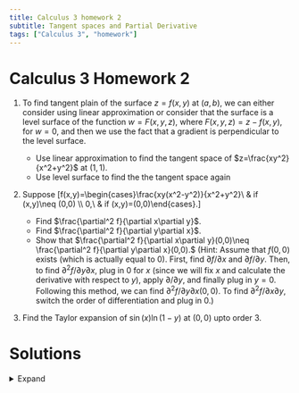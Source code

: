 ```yaml
---
title: Calculus 3 homework 2
subtitle: Tangent spaces and Partial Derivative
tags: ["Calculus 3", "homework"]
---
```


# Calculus 3 Homework 2

1. To find tangent plain of the surface $z=f(x,y)$ at $(a,b)$, we can either consider using linear approximation or consider that the surface is a level surface of the function $w=F(x,y,z)$, where $F(x,y,z)=z-f(x,y)$, for $w=0$, and then we use the fact that a gradient is perpendicular to the level surface.
	* Use linear approximation to find the tangent space of $z=\frac{xy^2}{x^2+y^2}$ at $(1,1)$.
	* Use level surface to find the the tangent space again

2. Suppose
	\[f(x,y)=\begin{cases}\frac{xy(x^2-y^2)}{x^2+y^2}\ & if (x,y)\neq (0,0) \\\ 0,\ & if (x,y)=(0,0)\end{cases}.\]
	* Find $\frac{\partial^2 f}{\partial x\partial y}$.
	* Find $\frac{\partial^2 f}{\partial y\partial x}$.
	* Show that $\frac{\partial^2 f}{\partial x\partial y}(0,0)\neq \frac{\partial^2 f}{\partial y\partial x}(0,0).$
	(Hint: Assume that $f(0,0)$ exists (which is actually equal to $0$). First, find $\partial f/\partial x$ and $\partial f/\partial y$. Then, to find $\partial^2 f/\partial y\partial x$, plug in $0$ for $x$ (since we will fix $x$ and calculate the derivative with respect to $y$), apply $\partial/\partial y$, and finally plug in $y=0$. Following this method, we can find $\partial^2 f/\partial y\partial x(0,0)$. To find $\partial^2 f/\partial x\partial y$, switch the order of differentiation and plug in $0$.)

3. Find the Taylor expansion of $\sin(x)\ln(1-y)$ at $(0,0)$ upto order 3.

# Solutions

<details>
<summary> Expand </summary>

1. We Let $f(x,y)=\frac{xy}{x^2+y^2}$, and we calculate
\[f_x=\frac{\partial f}{\partial x} = \frac{y^2(x^2+y^2)-2x^2y^2}{(x^2+y^2)^2} \text{ and }f_y=\frac{\partial f}{\partial y} = \frac{2xy(x^2+y^2)-2xy^3}{(x^2+y^2)^2}\]
	* By formula, it is $z-f(1,1) = f_x(1,1)(x-1)+f_y(1,1)(y-1)$ which is
	\[z- \frac{1}{2} = \frac{1}{2}(y-1)\]
	* The tangent plain is also a tangent plain of the level surface $z-f(x,y)=0$. We compute the gradient of $F(x,y,z)=z-f(x,y)$ at $(1,1,f(1,1))$. They are
	\[\frac{\partial F}{\partial x} = f_x\text{, }\frac{\partial F}{\partial y} = f_y\text{ and }\frac{\partial F}{\partial z} = 1.\]
	Thus, by formula, the tangent plain is $F_x(1,1)(x-1) + F_y(1,1)(y-1) + F_z(1,1)(z-\frac{1}{2})=0$. 
2. test
3. We know
\[\sin(x) = x-\frac{1}{3!}x^3+\cdots\text{ and }\ln(1-y) = y+\frac{1}{2}y^2+\frac{1}{3}y^3+\cdots.\]
Therefore, $\sin(x)\ln(1-y) = (x-\frac{1}{3!}x^3+\cdots)(y+\frac{1}{2}y^2+\frac{1}{3}y^3+\cdots)$. The order 3 expansion is $xy+\frac{1}{2}xy^2$.


</details>